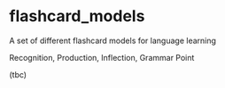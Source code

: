 # flashcard_models
A set of different flashcard models for language learning

Recognition, Production, Inflection, Grammar Point


(tbc)
